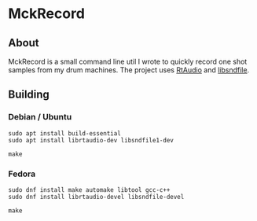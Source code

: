 # MckRecord

## About

MckRecord is a small command line util I wrote to quickly record one shot samples from my drum machines.
The project uses [RtAudio](https://www.music.mcgill.ca/~gary/rtaudio/) and [libsndfile](http://www.mega-nerd.com/libsndfile/).

## Building

### Debian / Ubuntu
```
sudo apt install build-essential
sudo apt install librtaudio-dev libsndfile1-dev

make
```

### Fedora
```
sudo dnf install make automake libtool gcc-c++
sudo dnf install librtaudio-devel libsndfile-devel

make
```